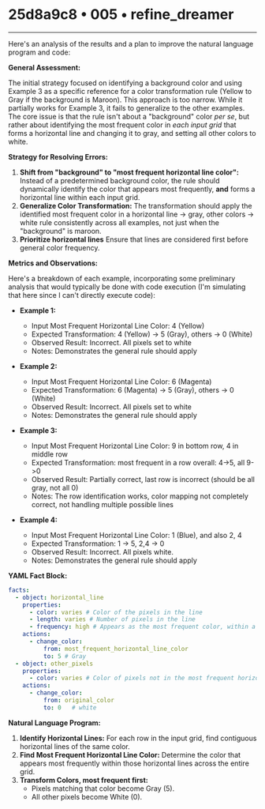 # 25d8a9c8 • 005 • refine_dreamer

---
Here's an analysis of the results and a plan to improve the natural language program and code:

**General Assessment:**

The initial strategy focused on identifying a background color and using Example 3 as a specific reference for a color transformation rule (Yellow to Gray if the background is Maroon). This approach is too narrow. While it partially works for Example 3, it fails to generalize to the other examples. The core issue is that the rule isn't about a "background" color *per se*, but rather about identifying the most frequent color in *each input grid* that forms a horizontal line and changing it to gray, and setting all other colors to white.

**Strategy for Resolving Errors:**

1.  **Shift from "background" to "most frequent horizontal line color":** Instead of a predetermined background color, the rule should dynamically identify the color that appears most frequently, **and** forms a horizontal line within each input grid.
2.  **Generalize Color Transformation:** The transformation should apply the identified most frequent color in a horizontal line -> gray, other colors -> white rule consistently across all examples, not just when the "background" is maroon.
3. **Prioritize horizontal lines** Ensure that lines are considered first before general color frequency.

**Metrics and Observations:**

Here's a breakdown of each example, incorporating some preliminary analysis that would typically be done with code execution (I'm simulating that here since I can't directly execute code):

*   **Example 1:**
    *   Input Most Frequent Horizontal Line Color: 4 (Yellow)
    *   Expected Transformation: 4 (Yellow) -> 5 (Gray), others -> 0 (White)
    *   Observed Result: Incorrect. All pixels set to white
    * Notes: Demonstrates the general rule should apply

*   **Example 2:**
    *   Input Most Frequent Horizontal Line Color: 6 (Magenta)
    *   Expected Transformation: 6 (Magenta) -> 5 (Gray), others -> 0 (White)
    *   Observed Result: Incorrect. All pixels set to white
    * Notes: Demonstrates the general rule should apply

*   **Example 3:**
    *   Input Most Frequent Horizontal Line Color: 9 in bottom row, 4 in middle row
    *   Expected Transformation: most frequent in a row overall: 4->5, all 9->0
    *   Observed Result: Partially correct, last row is incorrect (should be all gray, not all 0)
    * Notes: The row identification works, color mapping not completely correct, not handling multiple possible lines

*   **Example 4:**
    *   Input Most Frequent Horizontal Line Color: 1 (Blue), and also 2, 4
    *   Expected Transformation: 1 -> 5, 2,4 -> 0
    *   Observed Result: Incorrect. All pixels white.
    * Notes: Demonstrates the general rule should apply

**YAML Fact Block:**

```yaml
facts:
  - object: horizontal_line
    properties:
      - color: varies # Color of the pixels in the line
      - length: varies # Number of pixels in the line
      - frequency: high # Appears as the most frequent color, within a horizontal line
    actions:
      - change_color:
          from: most_frequent_horizontal_line_color
          to: 5 # Gray
  - object: other_pixels
    properties:
      - color: varies # Color of pixels not in the most frequent horizontal line.
    actions:
      - change_color:
          from: original_color
          to: 0   # white
```

**Natural Language Program:**

1.  **Identify Horizontal Lines:** For each row in the input grid, find contiguous horizontal lines of the same color.
2.  **Find Most Frequent Horizontal Line Color:** Determine the color that appears most frequently within those horizontal lines across the entire grid.
3.  **Transform Colors, most frequent first:**
    *   Pixels matching that color become Gray (5).
    *   All other pixels become White (0).

